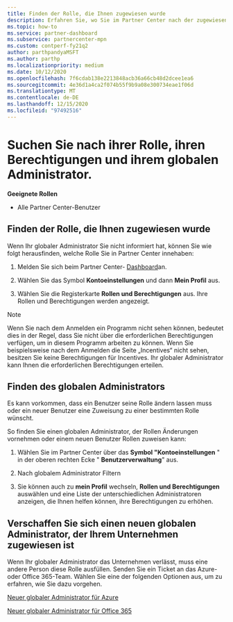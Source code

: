```yaml
---
title: Finden der Rolle, die Ihnen zugewiesen wurde
description: Erfahren Sie, wo Sie im Partner Center nach der zugewiesenen Rolle, ihren Berechtigungen und ihrem globalen Administrator suchen können.
ms.topic: how-to
ms.service: partner-dashboard
ms.subservice: partnercenter-mpn
ms.custom: contperf-fy21q2
author: parthpandyaMSFT
ms.author: parthp
ms.localizationpriority: medium
ms.date: 10/12/2020
ms.openlocfilehash: 7f6cdab138e2213848acb36a66cb48d2dcee1ea6
ms.sourcegitcommit: 4e36d1a4ca2f074b55f9b9a08e300734eae1f06d
ms.translationtype: MT
ms.contentlocale: de-DE
ms.lasthandoff: 12/15/2020
ms.locfileid: "97492516"
---
```

# <a name="find-your-role-your-permissions-and-your-global-admin"></a>Suchen Sie nach ihrer Rolle, ihren Berechtigungen und ihrem globalen Administrator.


**Geeignete Rollen**

- Alle Partner Center-Benutzer

## <a name="find-the-role-youve-been-assigned"></a>Finden der Rolle, die Ihnen zugewiesen wurde

Wenn Ihr globaler Administrator Sie nicht informiert hat, können Sie wie folgt herausfinden, welche Rolle Sie in Partner Center innehaben:

1. Melden Sie sich beim Partner Center- [Dashboard](https://partner.microsoft.com/dashboard/home)an.

1. Wählen Sie das Symbol **Kontoeinstellungen** und dann **Mein Profil** aus.
 
1. Wählen Sie die Registerkarte **Rollen und Berechtigungen** aus. Ihre Rollen und Berechtigungen werden angezeigt.
 
>[!Note]
>Wenn Sie nach dem Anmelden ein Programm nicht sehen können, bedeutet dies in der Regel, dass Sie nicht über die erforderlichen Berechtigungen verfügen, um in diesem Programm arbeiten zu können. Wenn Sie beispielsweise nach dem Anmelden die Seite „Incentives“ nicht sehen, besitzen Sie keine Berechtigungen für Incentives. Ihr globaler Administrator kann Ihnen die erforderlichen Berechtigungen erteilen.

## <a name="find-your-global-admin"></a>Finden des globalen Administrators

Es kann vorkommen, dass ein Benutzer seine Rolle ändern lassen muss oder ein neuer Benutzer eine Zuweisung zu einer bestimmten Rolle wünscht.

So finden Sie einen globalen Administrator, der Rollen Änderungen vornehmen oder einem neuen Benutzer Rollen zuweisen kann: 

1. Wählen Sie im Partner Center über das **Symbol "Kontoeinstellungen** " in der oberen rechten Ecke " **Benutzerverwaltung**" aus.

1. Nach globalem Administrator Filtern

1. Sie können auch zu **mein Profil** wechseln, **Rollen und Berechtigungen** auswählen und eine Liste der unterschiedlichen Administratoren anzeigen, die Ihnen helfen können, ihre Berechtigungen zu erhöhen. 


## <a name="get-a-new-global-admin-assigned-to-your-company"></a>Verschaffen Sie sich einen neuen globalen Administrator, der Ihrem Unternehmen zugewiesen ist

Wenn Ihr globaler Administrator das Unternehmen verlässt, muss eine andere Person diese Rolle ausfüllen. Senden Sie ein Ticket an das Azure-oder Office 365-Team. Wählen Sie eine der folgenden Optionen aus, um zu erfahren, wie Sie dazu vorgehen.

[Neuer globaler Administrator für Azure](https://support.microsoft.com/help/4505981/what-to-do-if-the-only-admin-for-your-mpn-program-has-left-the-company)

[Neuer globaler Administrator für Office 365](https://admin.microsoft.com/)

